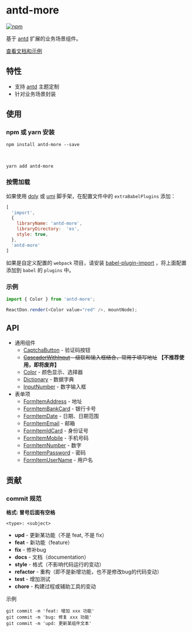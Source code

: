 # antd-more

[![npm][npm]][npm-url]

基于 [antd] 扩展的业务场景组件。

[查看文档和示例][site]

## 特性

- 支持 [antd] 主题定制
- 针对业务场景封装

<!-- 
## 对应版本

antd-more | antd |
--------- | ---- |
v1        | v4   | -->

## 使用

### npm 或 yarn 安装

```shell
npm install antd-more --save
```

<br />

```shell
yarn add antd-more
```

### 按需加载

如果使用 [doly] 或 [umi] 脚手架，在配置文件中的 `extraBabelPlugins` 添加：

```javascript
[
  'import', 
  { 
    libraryName: 'antd-more', 
    libraryDirectory:  'es', 
    style: true, 
  }, 
  'antd-more'
]
```

如果是自定义配置的 `webpack` 项目，请安装 [babel-plugin-import] ，将上面配置添加到 `babel` 的 `plugins` 中。

### 示例

```javascript
import { Color } from 'antd-more';

ReactDon.render(<Color value="red" />, mountNode);
```

## API

- 通用组件
  - [CaptchaButton] - 验证码按钮
  - <del>[CascaderWithInput] - 级联和输入框结合，常用于填写地址</del> **【不推荐使用，即将废弃】**
  - [Color] - 颜色显示、选择器
  - [Dictionary] - 数据字典
  - [InputNumber] - 数字输入框
- 表单项
  - [FormItemAddress] - 地址
  - [FormItemBankCard] - 银行卡号
  - [FormItemDate] - 日期、日期范围
  - [FormItemEmail] - 邮箱
  - [FormItemIdCard] - 身份证号
  - [FormItemMobile] - 手机号码
  - [FormItemNumber] - 数字
  - [FormItemPassword] - 密码
  - [FormItemUserName] - 用户名

## 贡献

### commit 规范

**格式: 冒号后面有空格**

```shell
<type>: <subject>
```

- **upd** - 更新某功能（不是 feat, 不是 fix）
- **feat** - 新功能（feature）
- **fix** - 修补bug
- **docs** - 文档（documentation）
- **style** -  格式（不影响代码运行的变动）
- **refactor** - 重构（即不是新增功能，也不是修改bug的代码变动）
- **test** - 增加测试
- **chore** - 构建过程或辅助工具的变动

示例

```shell
git commit -m 'feat: 增加 xxx 功能'
git commit -m 'bug: 修复 xxx 功能'
git commit -m 'upd: 更新某组件文本'
```



[npm]: https://img.shields.io/npm/v/antd-more.svg
[npm-url]: https://npmjs.com/package/antd-more

[site]: https://doly-dev.github.io/antd-more/site/v0/index.html
[babel-plugin-import]: https://www.npmjs.com/package/babel-plugin-import

[doly]: https://www.npmjs.com/package/doly-cli
[umi]: https://umijs.org/zh-CN
[antd]: https://ant-design.gitee.io

[CaptchaButton]: https://doly-dev.github.io/antd-more/site/v0/index.html#/common/captcha-button
[CascaderWithInput]: https://doly-dev.github.io/antd-more/site/v0/index.html#/common/cascader-with-input
[Color]: https://doly-dev.github.io/antd-more/site/v0/index.html#/common/color
[Dictionary]: https://doly-dev.github.io/antd-more/site/v0/index.html#/common/dictionary
[InputNumber]: https://doly-dev.github.io/antd-more/site/v0/index.html#/common/input-number

[FormItemAddress]: https://doly-dev.github.io/antd-more/site/v0/index.html#/form/form-item-address
[FormItemBankCard]: https://doly-dev.github.io/antd-more/site/v0/index.html#/form/form-item-bank-card
[FormItemDate]: https://doly-dev.github.io/antd-more/site/v0/index.html#/form/form-item-date
[FormItemEmail]: https://doly-dev.github.io/antd-more/site/v0/index.html#/form/form-item-email
[FormItemIdCard]: https://doly-dev.github.io/antd-more/site/v0/index.html#/form/form-item-id-card
[FormItemMobile]: https://doly-dev.github.io/antd-more/site/v0/index.html#/form/form-item-mobile
[FormItemNumber]: https://doly-dev.github.io/antd-more/site/v0/index.html#/form/form-item-number
[FormItemPassword]: https://doly-dev.github.io/antd-more/site/v0/index.html#/form/form-item-password
[FormItemUserName]: https://doly-dev.github.io/antd-more/site/v0/index.html#/form/form-item-user-name